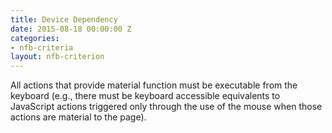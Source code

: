 ```yaml
---
title: Device Dependency
date: 2015-08-18 00:00:00 Z
categories:
- nfb-criteria
layout: nfb-criterion
---
```


All actions that provide material function must be executable from the keyboard (e.g., there must be keyboard accessible equivalents to JavaScript actions triggered only through the use of the mouse when those actions are material to the page).